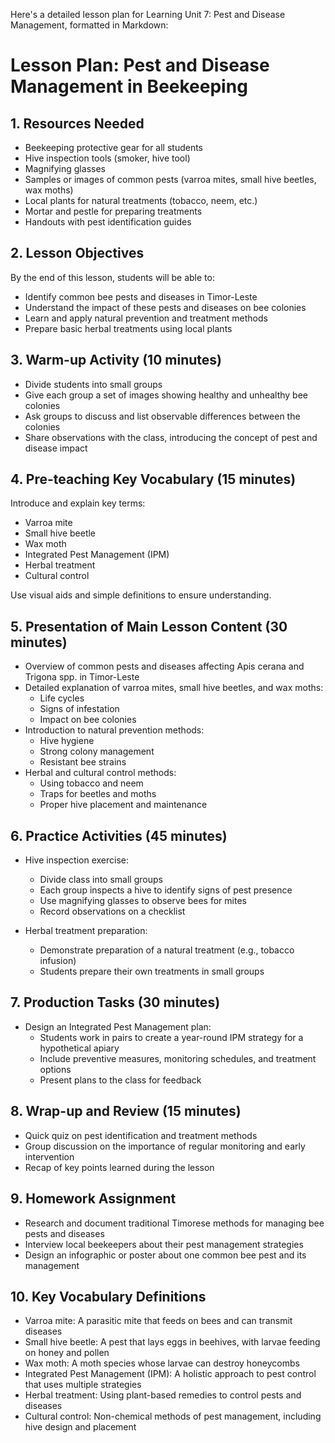Here's a detailed lesson plan for Learning Unit 7: Pest and Disease Management, formatted in Markdown:

# Lesson Plan: Pest and Disease Management in Beekeeping

## 1. Resources Needed

- Beekeeping protective gear for all students
- Hive inspection tools (smoker, hive tool)
- Magnifying glasses
- Samples or images of common pests (varroa mites, small hive beetles, wax moths)
- Local plants for natural treatments (tobacco, neem, etc.)
- Mortar and pestle for preparing treatments
- Handouts with pest identification guides

## 2. Lesson Objectives

By the end of this lesson, students will be able to:
- Identify common bee pests and diseases in Timor-Leste
- Understand the impact of these pests and diseases on bee colonies
- Learn and apply natural prevention and treatment methods
- Prepare basic herbal treatments using local plants

## 3. Warm-up Activity (10 minutes)

- Divide students into small groups
- Give each group a set of images showing healthy and unhealthy bee colonies
- Ask groups to discuss and list observable differences between the colonies
- Share observations with the class, introducing the concept of pest and disease impact

## 4. Pre-teaching Key Vocabulary (15 minutes)

Introduce and explain key terms:
- Varroa mite
- Small hive beetle
- Wax moth
- Integrated Pest Management (IPM)
- Herbal treatment
- Cultural control

Use visual aids and simple definitions to ensure understanding.

## 5. Presentation of Main Lesson Content (30 minutes)

- Overview of common pests and diseases affecting Apis cerana and Trigona spp. in Timor-Leste
- Detailed explanation of varroa mites, small hive beetles, and wax moths:
  * Life cycles
  * Signs of infestation
  * Impact on bee colonies
- Introduction to natural prevention methods:
  * Hive hygiene
  * Strong colony management
  * Resistant bee strains
- Herbal and cultural control methods:
  * Using tobacco and neem
  * Traps for beetles and moths
  * Proper hive placement and maintenance

## 6. Practice Activities (45 minutes)

- Hive inspection exercise:
  * Divide class into small groups
  * Each group inspects a hive to identify signs of pest presence
  * Use magnifying glasses to observe bees for mites
  * Record observations on a checklist

- Herbal treatment preparation:
  * Demonstrate preparation of a natural treatment (e.g., tobacco infusion)
  * Students prepare their own treatments in small groups

## 7. Production Tasks (30 minutes)

- Design an Integrated Pest Management plan:
  * Students work in pairs to create a year-round IPM strategy for a hypothetical apiary
  * Include preventive measures, monitoring schedules, and treatment options
  * Present plans to the class for feedback

## 8. Wrap-up and Review (15 minutes)

- Quick quiz on pest identification and treatment methods
- Group discussion on the importance of regular monitoring and early intervention
- Recap of key points learned during the lesson

## 9. Homework Assignment

- Research and document traditional Timorese methods for managing bee pests and diseases
- Interview local beekeepers about their pest management strategies
- Design an infographic or poster about one common bee pest and its management

## 10. Key Vocabulary Definitions

- Varroa mite: A parasitic mite that feeds on bees and can transmit diseases
- Small hive beetle: A pest that lays eggs in beehives, with larvae feeding on honey and pollen
- Wax moth: A moth species whose larvae can destroy honeycombs
- Integrated Pest Management (IPM): A holistic approach to pest control that uses multiple strategies
- Herbal treatment: Using plant-based remedies to control pests and diseases
- Cultural control: Non-chemical methods of pest management, including hive design and placement